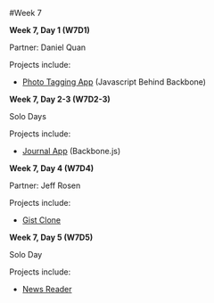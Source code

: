 #Week 7

**Week 7, Day 1 (W7D1)**

Partner: Daniel Quan

Projects include:

* [Photo Tagging App](https://github.com/NatashaHull/AppAcademyProjects/tree/master/Week7/W7D1/PhotoTagger) (Javascript Behind Backbone)

**Week 7, Day 2-3 (W7D2-3)**

Solo Days

Projects include:

* [Journal App](https://github.com/NatashaHull/AppAcademyProjects/tree/master/Week7/W7D2-3/journal_app) (Backbone.js)

**Week 7, Day 4 (W7D4)**

Partner: Jeff Rosen

Projects include:

* [Gist Clone](https://github.com/NatashaHull/AppAcademyProjects/tree/master/Week7/W7D4/gist_clone)
 
**Week 7, Day 5 (W7D5)**

Solo Day

Projects include:

* [News Reader](https://github.com/NatashaHull/AppAcademyProjects/tree/master/Week7/W7D5/news-reader-demo-master)
